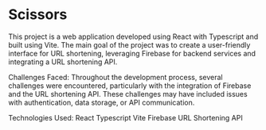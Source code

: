 # Scissors
This project is a web application developed using React with Typescript and built using Vite. The main goal of the project was to create a user-friendly interface for URL shortening, leveraging Firebase for backend services and integrating a URL shortening API.

Challenges Faced:
Throughout the development process, several challenges were encountered, particularly with the integration of Firebase and the URL shortening API. These challenges may have included issues with authentication, data storage, or API communication.

Technologies Used:
React
Typescript
Vite
Firebase
URL Shortening API
